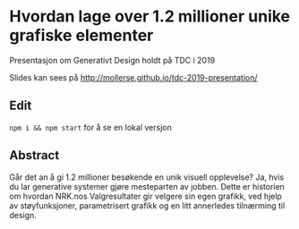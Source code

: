 # Hvordan lage over 1.2 millioner unike grafiske elementer

Presentasjon om Generativt Design holdt på TDC i 2019

Slides kan sees på http://mollerse.github.io/tdc-2019-presentation/

## Edit

`npm i && npm start` for å se en lokal versjon

## Abstract

Går det an å gi 1.2 millioner besøkende en unik visuell opplevelse? Ja, hvis du lar generative systemer gjøre mesteparten av jobben. Dette er historien om hvordan NRK.nos Valgresultater gir velgere sin egen grafikk, ved hjelp av støyfunksjoner, parametrisert grafikk og en litt annerledes tilnærming til design.
